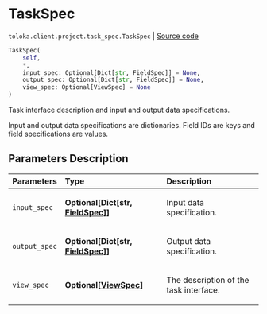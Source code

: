 # TaskSpec
`toloka.client.project.task_spec.TaskSpec` | [Source code](https://github.com/Toloka/toloka-kit/blob/v1.2.3/src/client/project/task_spec.py#L8)

```python
TaskSpec(
    self,
    *,
    input_spec: Optional[Dict[str, FieldSpec]] = None,
    output_spec: Optional[Dict[str, FieldSpec]] = None,
    view_spec: Optional[ViewSpec] = None
)
```

Task interface description and input and output data specifications.


Input and output data specifications are dictionaries.
Field IDs are keys and field specifications are values.

## Parameters Description

| Parameters | Type | Description |
| :----------| :----| :-----------|
`input_spec`|**Optional\[Dict\[str, [FieldSpec](toloka.client.project.field_spec.FieldSpec.md)\]\]**|<p>Input data specification.</p>
`output_spec`|**Optional\[Dict\[str, [FieldSpec](toloka.client.project.field_spec.FieldSpec.md)\]\]**|<p>Output data specification.</p>
`view_spec`|**Optional\[[ViewSpec](toloka.client.project.view_spec.ViewSpec.md)\]**|<p>The description of the task interface.</p>
